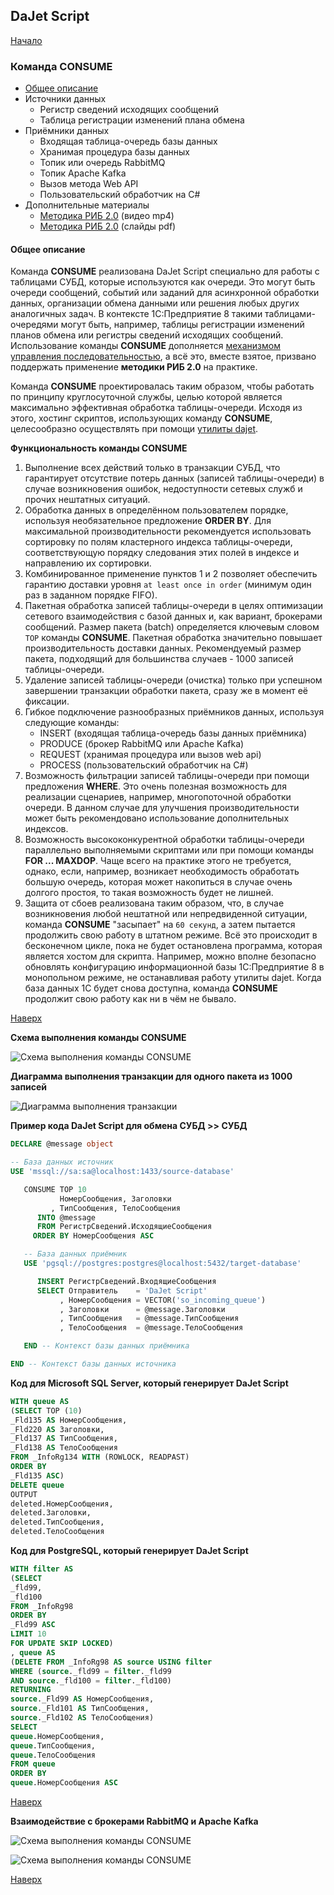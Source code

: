## DaJet Script

[Начало](https://github.com/zhichkin/dajet/tree/main/doc/dajet-script/README.md)

### Команда CONSUME

- [Общее описание](#общее-описание)
- Источники данных
  - Регистр сведений исходящих сообщений
  - Таблица регистрации изменений плана обмена
- Приёмники данных
  - Входящая таблица-очередь базы данных
  - Хранимая процедура базы данных
  - Топик или очередь RabbitMQ
  - Топик Apache Kafka
  - Вызов метода Web API
  - Пользовательский обработчик на C#
- Дополнительные материалы
  - [Методика РИБ 2.0](https://zhichkin.github.io/mp4/rib20.mp4) (видео mp4)
  - [Методика РИБ 2.0](https://zhichkin.github.io/distributed-info-bases-2-0.pdf) (слайды pdf)

#### Общее описание

Команда **CONSUME** реализована DaJet Script специально для работы с таблицами СУБД, которые используются как очереди. Это могут быть очереди сообщений, событий или заданий для асинхронной обработки данных, организации обмена данными или решения любых других аналогичных задач. В контексте 1С:Предприятие 8 такими таблицами-очередями могут быть, например, таблицы регистрации изменений планов обмена или регистры сведений исходящих сообщений. Использование команды **CONSUME** дополняется [механизмом управления последовательностью](https://github.com/zhichkin/dajet/blob/main/doc/dajet-script/sequence/README.md), а всё это, вместе взятое, призвано поддержать применение **методики РИБ 2.0** на практике.

Команда **CONSUME** проектировалась таким образом, чтобы работать по принципу круглосуточной службы, целью которой является максимально эффективная обработка таблицы-очереди. Исходя из этого, хостинг скриптов, использующих команду **CONSUME**, целесообразно осуществлять при помощи [утилиты dajet](https://github.com/zhichkin/dajet/blob/main/doc/dajet-utility/README.md).

**Функциональность команды CONSUME**

1. Выполнение всех действий только в транзакции СУБД, что гарантирует отсутствие потерь данных (записей таблицы-очереди) в случае возникновения ошибок, недоступности сетевых служб и прочих нештатных ситуаций.
2. Обработка данных в определённом пользователем порядке, используя необязательное предложение **ORDER BY**. Для максимальной   производительности рекомендуется использовать сортировку по полям кластерного индекса таблицы-очереди, соответствующую порядку следования этих полей в индексе и направлению их сортировки.
3. Комбинированное применение пунктов 1 и 2 позволяет обеспечить гарантию доставки уровня ```at least once in order``` (минимум один раз в заданном порядке FIFO).
4. Пакетная обработка записей таблицы-очереди в целях оптимизации сетевого взаимодействия с базой данных и, как вариант, брокерами сообщений. Размер пакета (batch) определяется ключевым словом ```TOP``` команды **CONSUME**. Пакетная обработка значительно повышает производительность доставки данных. Рекомендуемый размер пакета, подходящий для большинства случаев - 1000 записей таблицы-очереди.
5. Удаление записей таблицы-очереди (очистка) только при успешном завершении транзакции обработки пакета, сразу же в момент её фиксации.
6. Гибкое подключение разнообразных приёмников данных, используя следующие команды:
   - INSERT (входящая таблица-очередь базы данных приёмника)
   - PRODUCE (брокер RabbitMQ или Apache Kafka)
   - REQUEST (хранимая процедура или вызов web api)   
   - PROCESS (пользовательский обработчик на C#)
8. Возможность фильтрации записей таблицы-очереди при помощи предложения **WHERE**. Это очень полезная возможность для реализации сценариев, например, многопоточной обработки очереди. В данном случае для улучшения производительности может быть рекомендовано использование дополнительных индексов.
9. Возможность высококонкурентной обработки таблицы-очереди параллельно выполняемыми скриптами или при помощи команды **FOR ... MAXDOP**. Чаще всего на практике этого не требуется, однако, если, например, возникает необходимость обработать большую очередь, которая может накопиться в случае очень долгого простоя, то такая возможность будет не лишней.
10. Защита от сбоев реализована таким образом, что, в случае возникновения любой нештатной или непредвиденной ситуации, команда **CONSUME** "засыпает" на ```60 секунд```, а затем пытается продолжить свою работу в штатном режиме. Всё это происходит в бесконечном цикле, пока не будет остановлена программа, которая является хостом для скрипта. Например, можно вполне безопасно обновлять конфигурацию информационной базы 1С:Предприятие 8 в монопольном режиме, не останавливая работу утилиты dajet. Когда база данных 1С будет снова доступна, команда **CONSUME** продолжит свою работу как ни в чём не бывало.

[Наверх](#команда-consume)

**Схема выполнения команды CONSUME**

![Схема выполнения команды CONSUME](https://github.com/zhichkin/dajet/blob/main/doc/img/dajet-script-database-consume-to-database-schema.png)

**Диаграмма выполнения транзакции для одного пакета из 1000 записей**

![Диаграмма выполнения транзакции](https://github.com/zhichkin/dajet/blob/main/doc/img/dajet-script-database-consume-to-database.png)

**Пример кода DaJet Script для обмена СУБД >> СУБД**
```SQL
DECLARE @message object

-- База данных источник
USE 'mssql://sa:sa@localhost:1433/source-database'

   CONSUME TOP 10
           НомерСообщения, Заголовки
         , ТипСообщения, ТелоСообщения
      INTO @message
      FROM РегистрСведений.ИсходящиеСообщения
     ORDER BY НомерСообщения ASC

   -- База данных приёмник
   USE 'pgsql://postgres:postgres@localhost:5432/target-database'

      INSERT РегистрСведений.ВходящиеСообщения
      SELECT Отправитель    = 'DaJet Script'
           , НомерСообщения = VECTOR('so_incoming_queue')
           , Заголовки      = @message.Заголовки
           , ТипСообщения   = @message.ТипСообщения
           , ТелоСообщения  = @message.ТелоСообщения

   END -- Контекст базы данных приёмника

END -- Контекст базы данных источника
```

**Код для Microsoft SQL Server, который генерирует DaJet Script**
```SQL
WITH queue AS 
(SELECT TOP (10)
_Fld135 AS НомерСообщения,
_Fld220 AS Заголовки,
_Fld137 AS ТипСообщения,
_Fld138 AS ТелоСообщения
FROM _InfoRg134 WITH (ROWLOCK, READPAST)
ORDER BY
_Fld135 ASC)
DELETE queue
OUTPUT
deleted.НомерСообщения,
deleted.Заголовки,
deleted.ТипСообщения,
deleted.ТелоСообщения
```

**Код для PostgreSQL, который генерирует DaJet Script**
```SQL
WITH filter AS 
(SELECT
_fld99,
_fld100
FROM _InfoRg98
ORDER BY
_Fld99 ASC
LIMIT 10
FOR UPDATE SKIP LOCKED)
, queue AS 
(DELETE FROM _InfoRg98 AS source USING filter
WHERE (source._fld99 = filter._fld99
AND source._fld100 = filter._fld100)
RETURNING
source._Fld99 AS НомерСообщения,
source._Fld101 AS ТипСообщения,
source._Fld102 AS ТелоСообщения)
SELECT
queue.НомерСообщения,
queue.ТипСообщения,
queue.ТелоСообщения
FROM queue
ORDER BY
queue.НомерСообщения ASC
```

[Наверх](#команда-consume)

**Взаимодействие с брокерами RabbitMQ и Apache Kafka**

![Схема выполнения команды CONSUME](https://github.com/zhichkin/dajet/blob/main/doc/img/dajet-script-database-consume-to-rabbitmq-schema.png)

![Схема выполнения команды CONSUME](https://github.com/zhichkin/dajet/blob/main/doc/img/dajet-script-database-consume-to-rabbitmq.png)

[Наверх](#команда-consume)
